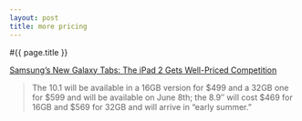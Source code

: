 ```yaml
---
layout: post
title: more pricing
---
```


#{{ page.title }}


[Samsung’s New Galaxy Tabs: The iPad 2 Gets Well-Priced Competition](http://technologizer.com/2011/03/22/samsungs-new-galaxy-tabs-the-ipad-2-gets-well-priced-competition/)

>The 10.1 will be available in a 16GB version for $499 and a 32GB one for $599 and will be available on June 8th; the 8.9″ will cost $469 for 16GB and $569 for 32GB and will arrive in “early summer.”